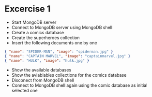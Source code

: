 # Excercise 1

* Start MongoDB server
* Connect to MongoDB server using MongoDB shell
* Create a comics database
* Create the superheroes collection
* Insert the following documents one by one
```json
{ "name": "SPIDER-MAN", "image": "spiderman.jpg" }
{ "name": "CAPTAIN MARVEL", "image": "captainmarvel.jpg" }
{ "name": "HULK", "image": "hulk.jpg" }
```
* Show the available databases
* Show the aviablables collections for the comics database
* Disconect from MongoDB shell
* Connect to MongoDB shell again using the comic database as initial selected one
